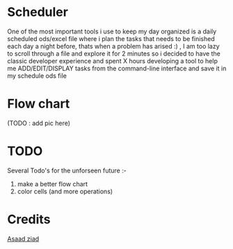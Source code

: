 # Scheduler
One of the most important tools i use to keep my day organized is a daily scheduled ods/excel file where i plan the tasks  that needs to be finished each day a night before, thats when a problem has arised :) ,
I am too lazy to scroll through a file and explore it for 2 minutes so i decided to have the classic developer experience and spent X hours developing a tool to help me ADD/EDIT/DISPLAY tasks from the command-line interface and save it in my schedule ods file

# Flow chart

(TODO : add pic here)

# TODO

Several Todo's for the unforseen future :-

1. make a better flow chart
2. color cells (and more operations)

# Credits

[Asaad ziad](https://github.com/Asaadziad/)